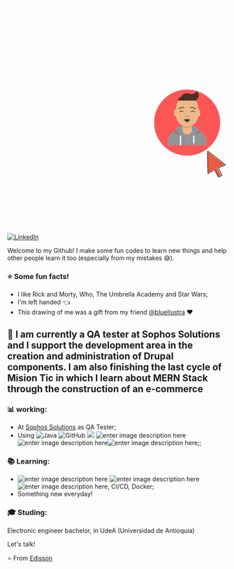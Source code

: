 ![](https://github.com/edissonchamorroc/edissonchamorroc/blob/main/pic.gif)


<a href="https://www.linkedin.com/in/john-edisson-chamorro-coral-76ab74228/"><img alt="LinkedIn" src="https://img.shields.io/badge/LinkedIn-Edisson%20Chamorro-blue?style=flat&logo=linkedin"></a> 

Welcome to my Github! I make some fun codes to learn new things and help other people learn it too (especially from my mistakes :sweat_smile:).

### :star: Some fun facts!
- I like Rick and Morty, Who, The Umbrella Academy and Star Wars;
 - I'm left handed  :point_left: 
 - This drawing of me was a gift from my friend [@blueIlustra](https://www.instagram.com/blueilustra/) :heart: 

##  :calendar: I am currently a QA tester at Sophos Solutions and I support the development area in the creation and administration of Drupal components. I am also finishing the last cycle of Mision Tic in which I learn about MERN Stack through the construction of an e-commerce


### :bar_chart: working:

 - At [Sophos Solutions](https://www.linkedin.com/search/results/all/?heroEntityKey=urn%3Ali%3Aorganization%3A834013&keywords=sophos%20solutions&origin=RICH_QUERY_TYPEAHEAD_HISTORY&position=0&searchId=73d56474-06bd-49ff-9b56-fd7a77d41599&sid=gzT) as QA Tester;
 - Using ![Java](https://cdn-icons-png.flaticon.com/512/226/226777.png) ![GitHub](https://img.shields.io/badge/-GitHub-181717?&logo=github) ![](https://img.shields.io/badge/-Git-black?style=plastic&logo=git) ![enter image description here](https://www.flaticon.com/free-icon/drupal_5968691?term=drupal&page=1&position=3&page=1&position=3&related_id=5968691&origin=search) ![enter image description here](https://www.flaticon.com/free-icon/selenium_5937018?term=selenium&page=1&position=1&page=1&position=1&related_id=5937018&origin=search)![enter image description here](https://img.shields.io/badge/-gitflow-05a698?&logo=git);;
 
 ### :books: Learning:
 - ![enter image description here](https://www.flaticon.com/free-icon/node-js_5968322?term=node%20js&page=1&position=1&page=1&position=1&related_id=5968322&origin=search) ![enter image description here](https://www.flaticon.com/free-icon/physics_1126012?term=react&page=1&position=5&page=1&position=5&related_id=1126012&origin=search) ![enter image description here](), CI/CD, Docker;
 - Something new everyday! 

### :mortar_board: Studing:
Electronic engineer bachelor, in UdeA (Universidad de Antioquia) 

Let's talk! 

⭐️ From [Edisson](https://github.com/baiana)
